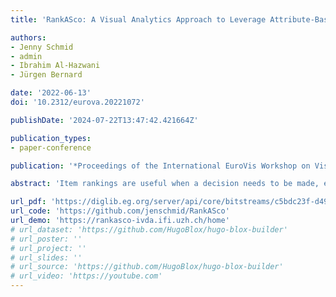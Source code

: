 ```yaml
---
title: 'RankASco: A Visual Analytics Approach to Leverage Attribute-Based User Preferences for Item Rankings'

authors:
- Jenny Schmid
- admin
- Ibrahim Al-Hazwani
- Jürgen Bernard

date: '2022-06-13'
doi: '10.2312/eurova.20221072'

publishDate: '2024-07-22T13:47:42.421664Z'

publication_types:
- paper-conference

publication: '*Proceedings of the International EuroVis Workshop on Visual Analytics*'

abstract: 'Item rankings are useful when a decision needs to be made, especially if there are multiple attributes to be considered. However, existing tools either do not support both categorical and numerical attributes, require programming expertise for expressing preferences on attributes, do not offer instant feedback, or lack flexibility in expressing various types of user preferences. In this work, we present RankASco: a human-centered visual analytics approach that supports the interactive and visual creation of rankings. RankASco leverages a series of visual interfaces, enabling broad user groups to a) select attributes of interest, b) express preferences on attribute scorings based on different mental models, and c) analyze and refine item ranking results.'

url_pdf: 'https://diglib.eg.org/server/api/core/bitstreams/c5bdc23f-d493-4ba2-ba0e-fc6cd1ea4bcc/content'
url_code: 'https://github.com/jenschmid/RankASco'
url_demo: 'https://rankasco-ivda.ifi.uzh.ch/home'
# url_dataset: 'https://github.com/HugoBlox/hugo-blox-builder'
# url_poster: ''
# url_project: ''
# url_slides: ''
# url_source: 'https://github.com/HugoBlox/hugo-blox-builder'
# url_video: 'https://youtube.com'
---
```

